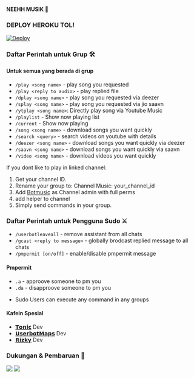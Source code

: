 #### NEEHH MUSIK 🎼

<p align="center">

### DEPLOY HEROKU TOL!

[![Deploy](https://www.herokucdn.com/deploy/button.svg)](https://heroku.com/deploy?template=https://github.com/GzForeign/HiroMusic")

### Daftar Perintah untuk Grup 🛠
#### Untuk semua yang berada di grup

- `/play <song name>` - play song you requested
- `/play <reply to audio>` - play replied file
- `/dplay <song name>` - play song you requested via deezer
- `/splay <song name>` - play song you requested via jio saavn
- `/ytplay <song name>`: Directly play song via Youtube Music
- `/playlist` - Show now playing list
- `/current` - Show now playing
- `/song <song name>` - download songs you want quickly
- `/search <query>` - search videos on youtube with details
- `/deezer <song name>` - download songs you want quickly via deezer
- `/saavn <song name>` - download songs you want quickly via saavn
- `/video <song name>` - download videos you want quickly

If you dont like to play in linked channel:
 1. Get your channel ID.
 2. Rename your group to: Channel Music: your_channel_id
 3. Add [Botmusic](https://t.me/bombleebas) as Channel admin with full perms
 4. add helper to channel
 5. Simply send commands in your group.

### Daftar Perintah untuk Pengguna Sudo ⚔️
- `/userbotleaveall` - remove assistant from all chats
- `/gcast <reply to message>` - globally brodcast replied message to all chats
- `/pmpermit [on/off]` - enable/disable pmpermit message

#### Pmpermit
- `.a` - approove someone to pm you
- `.da` - disapproove someone to pm you
+ Sudo Users can execute any command in any groups

#### Kafein Spesial
- [𝗧𝗼𝗻𝗶𝗰](https://github.com/Tonic990) Dev
- [𝗨𝘀𝗲𝗿𝗯𝗼𝘁𝗠𝗮𝗽𝘀](https://github.com/UserbotMaps) Dev
- [𝗥𝗶𝘇𝗸𝘆](https://github.com/muhammadrizky16) Dev

### Dukungan & Pembaruan 🎑
<a href="https://t.me/tegediskusirasa"><img src="https://img.shields.io/badge/Join-Group%20Support-blue.svg?style=for-the-badge&logo=Telegram"></a> <a href="https://t.me/grzmusik"><img src="https://img.shields.io/badge/Join-Updates%20Channel-blue.svg?style=for-the-badge&logo=Telegram"></a>
